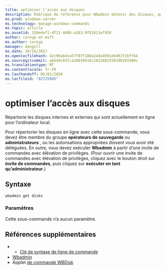 ```yaml
---
title: optimiser l’accès aux disques
description: Rubrique de référence pour Wbadmin obtenir des disques, qui répertorie les disques internes et externes actuellement en ligne pour l’ordinateur local.
ms.prod: windows-server
ms.technology: manage-windows-commands
ms.topic: article
ms.assetid: 320edef1-df11-446b-a183-9f81811ef938
author: coreyp-at-msft
ms.author: coreyp
manager: dongill
ms.date: 10/16/2017
ms.openlocfilehash: 42c96ab4ca57f07f180a24da4991e6491f26ff64
ms.sourcegitcommit: ab64dc83fca28039416c26226815502d0193500c
ms.translationtype: MT
ms.contentlocale: fr-FR
ms.lasthandoff: 05/01/2020
ms.locfileid: "82725945"
---
```

# <a name="wbadmin-get-disks"></a>optimiser l’accès aux disques



Répertorie les disques internes et externes qui sont actuellement en ligne pour l’ordinateur local.

Pour répertorier les disques en ligne avec cette sous-commande, vous devez être membre du groupe **opérateurs de sauvegarde** ou **administrateurs** , ou les autorisations appropriées doivent vous avoir été déléguées. En outre, vous devez exécuter **Wbadmin** à partir d’une invite de commandes avec élévation de privilèges. (Pour ouvrir une invite de commandes avec élévation de privilèges, cliquez avec le bouton droit sur **invite de commandes**, puis cliquez sur **exécuter en tant qu’administrateur**.)

## <a name="syntax"></a>Syntaxe

```
wbadmin get disks
```

### <a name="parameters"></a>Paramètres

Cette sous-commande n’a aucun paramètre.

## <a name="additional-references"></a>Références supplémentaires

-   - [Clé de syntaxe de ligne de commande](command-line-syntax-key.md)
-   [Wbadmin](wbadmin.md)
-   Applet [de commande WBDisk](https://technet.microsoft.com/library/jj902446.aspx)